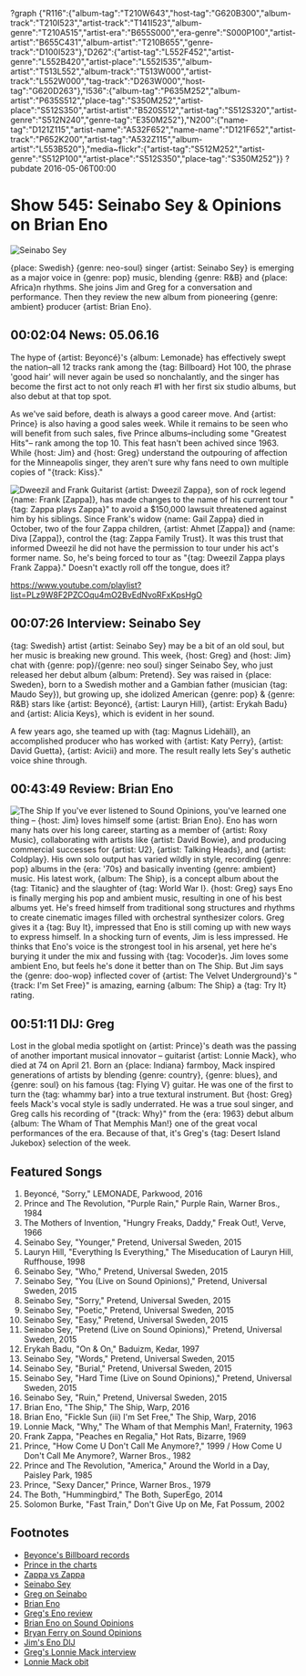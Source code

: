 ?graph {"R116":{"album-tag":"T210W643","host-tag":"G620B300","album-track":"T210I523","artist-track":"T141I523","album-genre":"T210A515","artist-era":"B655S000","era-genre":"S000P100","artist-artist":"B655C431","album-artist":"T210B655","genre-track":"D100I523"},"D262":{"artist-tag":"L552F452","artist-genre":"L552B420","artist-place":"L552I535","album-artist":"T513L552","album-track":"T513W000","artist-track":"L552W000","tag-track":"D263W000","host-tag":"G620D263"},"I536":{"album-tag":"P635M252","album-artist":"P635S512","place-tag":"S350M252","artist-place":"S512S350","artist-artist":"B520S512","artist-tag":"S512S320","artist-genre":"S512N240","genre-tag":"E350M252"},"N200":{"name-tag":"D121Z115","artist-name":"A532F652","name-name":"D121F652","artist-track":"P652K200","artist-tag":"A532Z115","album-artist":"L553B520"},"media~flickr":{"artist-tag":"S512M252","artist-genre":"S512P100","artist-place":"S512S350","place-tag":"S350M252"}}
?pubdate 2016-05-06T00:00

# Show 545: Seinabo Sey & Opinions on Brian Eno

![Seinabo Sey](https://sound-images.s3.amazonaws.com/images/2016/seinabosey_web.jpg)

{place: Swedish} {genre: neo-soul} singer {artist: Seinabo Sey} is emerging as a major voice in {genre: pop} music, blending {genre: R&B} and {place: Africa}n rhythms. She joins Jim and Greg for a conversation and performance. Then they review the new album from pioneering {genre: ambient} producer {artist: Brian Eno}.


## 00:02:04 News: 05.06.16
The hype of {artist: Beyoncé}'s {album: Lemonade} has effectively swept the nation–all 12 tracks rank among the {tag: Billboard} Hot 100, the phrase 'good hair' will never again be used so nonchalantly, and the singer has become the first act to not only reach #1 with her first six studio albums, but also debut at that top spot. 

As we've said before, death is always a good career move. And {artist: Prince} is also having a good sales week. While it remains to be seen who will benefit from such sales,  five Prince albums–including some "Greatest Hits"– rank among the top 10. This feat hasn't been achived since 1963. While {host: Jim} and {host: Greg} understand the outpouring of affection for the Minneapolis singer, they aren't sure why fans need to own multiple copies of "{track: Kiss}."

![Dweezil and Frank](https://sound-images.s3.amazonaws.com/images/2016/dweezilfrank.jpg)
Guitarist {artist: Dweezil Zappa}, son of rock legend {name: Frank [Zappa]}, has made changes to the name of his current tour "{tag: Zappa plays Zappa}" to avoid a  $150,000 lawsuit threatened against him by his siblings. Since Frank's widow {name: Gail Zappa} died in October, two of the four Zappa children, {artist: Ahmet [Zappa]} and {name: Diva [Zappa]}, control the {tag: Zappa Family Trust}. It was this trust that informed Dweezil he did not have the permission to tour under his act's former name. So, he's being forced to tour as "{tag: Dweezil Zappa plays Frank Zappa}." Doesn't exactly roll off the tongue, does it?

https://www.youtube.com/playlist?list=PLz9W8F2PZCOqu4mO2BvEdNvoRFxKpsHgO

## 00:07:26 Interview: Seinabo Sey

{tag: Swedish} artist {artist: Seinabo Sey} may be a bit of an old soul, but her music is breaking new ground. This week, {host: Greg} and {host: Jim} chat with {genre: pop}/{genre: neo soul} singer Seinabo Sey, who just released her debut album {album: Pretend}. Sey was raised in {place: Sweden}, born to a Swedish mother and a Gambian father (musician {tag: Maudo Sey}), but growing up, she idolized American {genre: pop} & {genre: R&B} stars like {artist: Beyoncé}, {artist: Lauryn Hill}, {artist: Erykah Badu} and {artist: Alicia Keys}, which is evident in her sound.

A few years ago, she teamed up with {tag: Magnus Lidehäll}, an accomplished producer who has worked with {artist: Katy Perry}, {artist: David Guetta}, {artist: Avicii} and more. The result really lets Sey's authetic voice shine through. 


## 00:43:49 Review: Brian Eno
![The Ship](http://is1.mzstatic.com/image/thumb/Music69/v4/06/b3/54/06b354fc-8355-ef6f-d955-5cec9fa632ee/source/600x600bb.jpg "38124/1083897139")
If you've ever listened to Sound Opinions, you've learned one thing – {host: Jim} loves himself some {artist: Brian Eno}. Eno has worn many hats over his long career, starting as a member of {artist: Roxy Music}, collaborating with artists like {artist: David Bowie}, and producing commercial successes for {artist: U2}, {artist: Talking Heads}, and {artist: Coldplay}. His own solo output has varied wildly in style, recording {genre: pop} albums in the {era: '70s} and basically inventing {genre: ambient} music. His latest work, {album: The Ship}, is a concept album about the {tag: Titanic} and the slaughter of {tag: World War I}. {host: Greg} says Eno is finally merging his pop and ambient music, resulting in one of his best albums yet. He's freed himself from traditional song structures and rhythms to create cinematic images filled with orchestral synthesizer colors. Greg gives it a {tag: Buy It}, impressed that Eno is still coming up with new ways to express himself. In a shocking turn of events, Jim is less impressed. He thinks that Eno's voice is the strongest tool in his arsenal, yet here he's burying it under the mix and fussing with {tag: Vocoder}s. Jim loves some ambient Eno, but feels he's done it better than on The Ship. But Jim says the {genre: doo-wop} inflected cover of {artist: The Velvet Underground}'s "{track: I'm Set Free}" is amazing, earning {album: The Ship} a {tag: Try It} rating.


## 00:51:11 DIJ: Greg
Lost in the global media spotlight on {artist: Prince}'s death was the passing of another important musical innovator – guitarist {artist: Lonnie Mack}, who died at 74 on April 21. Born an {place: Indiana} farmboy, Mack inspired generations of artists by blending {genre: country}, {genre: blues}, and {genre: soul} on his famous {tag: Flying V} guitar. He was one of the first to turn the {tag: whammy bar} into a true textural instrument. But {host: Greg} feels Mack's vocal style is sadly underrated. He was a true soul singer, and Greg calls his recording of "{track: Why}" from the {era: 1963} debut album {album: The Wham of That Memphis Man!} one of the great vocal performances of the era. Because of that, it's Greg's {tag: Desert Island Jukebox} selection of the week.

## Featured Songs

1. Beyoncé, "Sorry," LEMONADE, Parkwood, 2016 
1. Prince and The Revolution, "Purple Rain," Purple Rain, Warner Bros., 1984 
1. The Mothers of Invention, "Hungry Freaks, Daddy," Freak Out!, Verve, 1966 
1. Seinabo Sey, "Younger," Pretend, Universal Sweden, 2015 
1. Lauryn Hill, "Everything Is Everything," The Miseducation of Lauryn Hill, Ruffhouse, 1998 
1. Seinabo Sey, "Who," Pretend, Universal Sweden, 2015 
1. Seinabo Sey, "You (Live on Sound Opinions)," Pretend, Universal Sweden, 2015 
1. Seinabo Sey, "Sorry," Pretend, Universal Sweden, 2015 
1. Seinabo Sey, "Poetic," Pretend, Universal Sweden, 2015 
1. Seinabo Sey, "Easy," Pretend, Universal Sweden, 2015 
1. Seinabo Sey, "Pretend (Live on Sound Opinions)," Pretend, Universal Sweden, 2015 
1. Erykah Badu, "On & On," Baduizm, Kedar, 1997 
1. Seinabo Sey, "Words," Pretend, Universal Sweden, 2015 
1. Seinabo Sey, "Burial," Pretend, Universal Sweden, 2015
1. Seinabo Sey, "Hard Time (Live on Sound Opinions)," Pretend, Universal Sweden, 2015 
1. Seinabo Sey, "Ruin," Pretend, Universal Sweden, 2015 
1. Brian Eno, "The Ship," The Ship, Warp, 2016 
1. Brian Eno, "Fickle Sun (iii) I'm Set Free," The Ship, Warp, 2016
1. Lonnie Mack, "Why," The Wham of that Memphis Man!, Fraternity, 1963 
1. Frank Zappa, "Peaches en Regalia," Hot Rats, Bizarre, 1969 
1. Prince, "How Come U Don't Call Me Anymore?," 1999 / How Come U Don't Call Me Anymore?,  Warner Bros., 1982 
1. Prince and The Revolution, "America," Around the World in a Day, Paisley Park, 1985 
1. Prince, "Sexy Dancer," Prince, Warner Bros., 1979
1. The Both, "Hummingbird," The Both, SuperEgo, 2014 
1. Solomon Burke, "Fast Train," Don't Give Up on Me, Fat Possum, 2002 

## Footnotes
- [Beyonce's Billboard records](http://www.billboard.com/articles/columns/chart-beat/7348570/beyonce-lemonade-first-six-albums-number-one)
- [Prince in the charts](http://www.billboard.com/articles/columns/chart-beat/7356812/prince-sets-record-five-albums-top-10-billboard-200)
- [Zappa vs Zappa](http://www.nytimes.com/2016/04/30/business/media/whats-in-a-name-just-ask-frank-zappas-feuding-heirs.html)
- [Seinabo Sey](https://www.facebook.com/seinabosey/)
- [Greg on Seinabo](http://www.chicagotribune.com/entertainment/music/ct-seinabo-sey-ott-0325-20160321-column.html)
- [Brian Eno](http://www.brian-eno.net/)
- [Greg's Eno review](http://www.chicagotribune.com/entertainment/music/kot/sc-brian-eno-the-ship-album-review-20160429-column.html)
- [Brian Eno on Sound Opinions](/show/310)
- [Bryan Ferry on Sound Opinions](/show/395)
- [Jim's Eno DIJ](/show/170/)
- [Greg's Lonnie Mack interview](http://articles.chicagotribune.com/1989-12-13/features/8903170595_1_doors-morrison-hotel-memphis-man-lonnie-mack)
- [Lonnie Mack obit](http://www.nytimes.com/2016/04/23/arts/music/lonnie-mack-singer-and-guitarist-who-pioneered-blues-rockdies-at-74.html)

